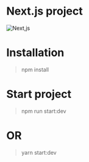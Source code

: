 # Next.js project
![Next,js](https://upload.wikimedia.org/wikipedia/commons/8/8e/Nextjs-logo.svg)

# Installation
> npm install

# Start project
> npm run start:dev
# OR
> yarn start:dev
